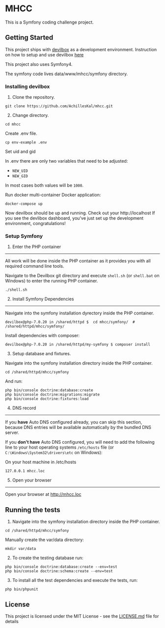 # MHCC

This is a Symfony coding challenge project.

## Getting Started

This project ships with [devilbox](https://github.com/cytopia/devilbox) as a development environment.
Instruction on how to setup and use devilbox [here](https://devilbox.readthedocs.io/en/latest/getting-started/install-the-devilbox.html)

This project also uses Symfony4.

The symfony code lives data/www/mhcc/symfony directory.

### Installing devilbox

1. Clone the repository.

```
git clone https://github.com/AchillesKal/mhcc.git
```

2. Change directory.

```
cd mhcc
```

Create .env file.

```
cp env-example .env
```

Set uid and gid

In .env there are only two variables that need to be adjusted:

* ``NEW_UID``
* ``NEW_GID``

In most cases both values will be ``1000``.

Run docker multi-container Docker application:
```
docker-compose up
```

Now devilbox should be up and running.
Check out your http://localhost 
If you see the devlibox dashboard, you've just set up the development environment, congratulations!

### Setup Symfony

1. Enter the PHP container
--------------------------

All work will be done inside the PHP container as it provides you with all required command line
tools.

Navigate to the Devilbox git directory and execute ``shell.sh`` (or ``shell.bat`` on Windows) to
enter the running PHP container.

```
./shell.sh
```

2. Install Symfony Dependencies
-------------------------------

Navigate into the symfony installation dyrectory inside the PHP container.

```
devilbox@php-7.0.20 in /shared/httpd $  cd mhcc/symfony/  # /shared/httpd/mhcc/symfony/
```

Install dependencies with composer:

```
devilbox@php-7.0.20 in /shared/httpd/my-symfony $ composer install
```

3. Setup database and fixtures.

Navigate into the symfony installation directory inside the PHP container.

```
cd /shared/httpd/mhcc/symfony
```

And run:

```
php bin/console doctrine:database:create
php bin/console doctrine:migrations:migrate
php bin/console doctrine:fixtures:load
```


4. DNS record
-------------

If you **have** Auto DNS configured already, you can skip this section, because DNS entries will
be available automatically by the bundled DNS server.

If you **don't have** Auto DNS configured, you will need to add the following line to your
host operating systems ``/etc/hosts`` file (or ``C:\Windows\System32\drivers\etc`` on Windows):

On your host machine in /etc/hosts
```
127.0.0.1 mhcc.loc
```


5. Open your browser
--------------------

Open your browser at http://mhcc.loc


## Running the tests

1. Navigate into the symfony installation directory inside the PHP container.

```
cd /shared/httpd/mhcc/symfony
```

Manually create the var/data directory:
```
mkdir var/data
```

2. To create the testing database run:

```
php bin/console doctrine:database:create --env=test
php bin/console doctrine:schema:create --env=test
```

3. To install all the test dependencies and execute the tests, run:
```
php bin/phpunit
```

## License

This project is licensed under the MIT License - see the [LICENSE.md](LICENSE.md) file for details
